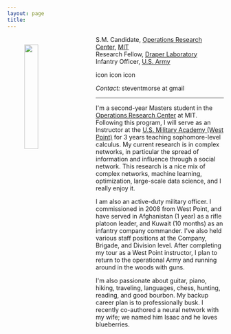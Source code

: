 ```yaml
---
layout: page
title:
---
```


<img align="left" src="{{ site.url }}/images/me.jpg" width="25%" style="margin: 20px 40px">

S.M. Candidate, [Operations Research Center](http://orc.mit.edu), [MIT](http://www.mit.edu)  
Research Fellow, [Draper Laboratory](http://www.draper.com)  
Infantry Officer, [U.S. Army](http://www.us.army.mil)

icon icon icon

*Contact:* steventmorse at gmail

-------------

I'm a second-year Masters student in the [Operations Research Center](http://orc.mit.edu) at MIT.  Following this program, I will serve as an Instructor at the [U.S. Military Academy (West Point)](http://www.usma.edu) for 3 years teaching sophomore-level calculus.  My current research is in complex networks, in particular the spread of information and influence through a social network.  This research is a nice mix of complex networks, machine learning, optimization, large-scale data science, and I really enjoy it.
    
I am also an active-duty military officer.  I commissioned in 2008 from West Point, and have served in Afghanistan (1 year) as a rifle platoon leader, and Kuwait (10 months) as an infantry company commander.  I've also held various staff positions at the Company, Brigade, and Division level.  After completing my tour as a West Point instructor, I plan to return to the operational Army and running around in the woods with guns.

I'm also passionate about guitar, piano, hiking, traveling, languages, chess, hunting, reading, and good bourbon.  My backup career plan is to professionally busk.  I recently co-authored a neural network with my wife; we named him Isaac and he loves blueberries.
